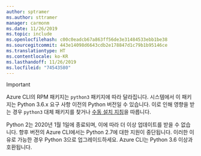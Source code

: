 ```yaml
---
author: sptramer
ms.author: sttramer
manager: carmonm
ms.date: 11/26/2019
ms.topic: include
ms.openlocfilehash: c00c0eadcb67a863ff56de3e31484533ebb1be38
ms.sourcegitcommit: 443e14098d6643cdb2e178847d1c79b1b95146ce
ms.translationtype: HT
ms.contentlocale: ko-KR
ms.lasthandoff: 11/26/2019
ms.locfileid: "74543580"
---
```

> [!IMPORTANT]
>
> Azure CLI의 RPM 패키지는 `python3` 패키지에 따라 달라집니다. 시스템에서 이 패키지는 Python 3.6.x 요구 사항 이전의 Python 버전일 수 있습니다. 이로 인해 영향을 받는 경우 `python3` 대체 패키지를 찾거나 [수동 설치 지침](../install-azure-cli-linux.md)을 따릅니다.
>
> Python 2는 2020년 1월 1일에 종료되며, 이에 따라 더 이상 업데이트를 받을 수 없습니다. 향후 버전의 Azure CLI에서는 Python 2.7에 대한 지원이 중단됩니다. 이러한 이유로 가능한 경우 Python 3으로 업그레이드하세요. Azure CLI는 Python 3.6 이상과 호환됩니다.
